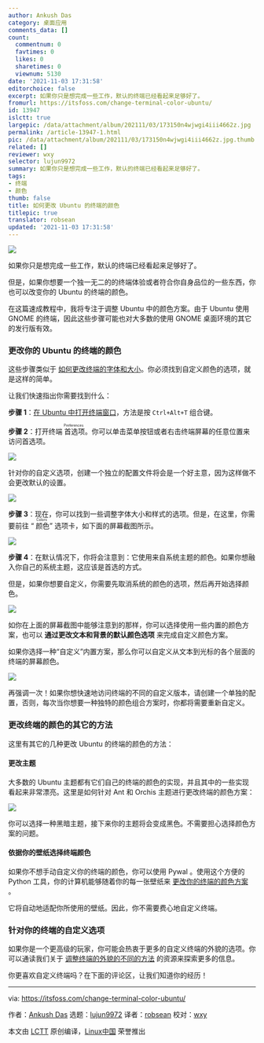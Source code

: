 ```yaml
---
author: Ankush Das
category: 桌面应用
comments_data: []
count:
  commentnum: 0
  favtimes: 0
  likes: 0
  sharetimes: 0
  viewnum: 5130
date: '2021-11-03 17:31:58'
editorchoice: false
excerpt: 如果你只是想完成一些工作，默认的终端已经看起来足够好了。
fromurl: https://itsfoss.com/change-terminal-color-ubuntu/
id: 13947
islctt: true
largepic: /data/attachment/album/202111/03/173150n4wjwgi4iii4662z.jpg
permalink: /article-13947-1.html
pic: /data/attachment/album/202111/03/173150n4wjwgi4iii4662z.jpg.thumb.jpg
related: []
reviewer: wxy
selector: lujun9972
summary: 如果你只是想完成一些工作，默认的终端已经看起来足够好了。
tags:
- 终端
- 颜色
thumb: false
title: 如何更改 Ubuntu 的终端的颜色
titlepic: true
translator: robsean
updated: '2021-11-03 17:31:58'
---
```


![](/data/attachment/album/202111/03/173150n4wjwgi4iii4662z.jpg)


如果你只是想完成一些工作，默认的终端已经看起来足够好了。


但是，如果你想要一个独一无二的的终端体验或者符合你自身品位的一些东西，你也可以改变你的 Ubuntu 的终端的颜色。


在这篇速成教程中，我将专注于调整 Ubuntu 中的颜色方案。由于 Ubuntu 使用 GNOME 的终端，因此这些步骤可能也对大多数的使用 GNOME 桌面环境的其它的发行版有效。


### 更改你的 Ubuntu 的终端的颜色


这些步骤类似于 [如何更改终端的字体和大小](https://itsfoss.com/change-terminal-font-ubuntu/)。你必须找到自定义颜色的选项，就是这样的简单。


让我们快速指出你需要找到什么：


**步骤 1**：[在 Ubuntu 中打开终端窗口](https://itsfoss.com/open-terminal-ubuntu/)，方法是按 `Ctrl+Alt+T` 组合键。


**步骤 2**：打开终端<ruby> 首选项 <rt>  Preferences </rt></ruby>。你可以单击菜单按钮或者右击终端屏幕的任意位置来访问首选项。


![](/data/attachment/album/202111/03/173200krrlbl201sqnqv51.png)


针对你的自定义选项，创建一个独立的配置文件将会是一个好主意，因为这样做不会更改默认的设置。


![](/data/attachment/album/202111/03/173202ap0j190lp6xppnmi.jpg)


**步骤 3**：现在，你可以找到一些调整字体大小和样式的选项。但是，在这里，你需要前往 “<ruby> 颜色 <rt>  Colors </rt></ruby>” 选项卡，如下面的屏幕截图所示。


![](/data/attachment/album/202111/03/173204iwy2wtvi2iriwjoe.png)


**步骤 4**：在默认情况下，你将会注意到：它使用来自系统主题的颜色。如果你想融入你自己的系统主题，这应该是首选的方式。


但是，如果你想要自定义，你需要先取消系统的颜色的选项，然后再开始选择颜色。


![](/data/attachment/album/202111/03/173206ngr7zrogrogqnp97.jpg)


如你在上面的屏幕截图中能够注意到的那样，你可以选择使用一些内置的颜色方案，也可以 **通过更改文本和背景的默认颜色选项** 来完成自定义颜色方案。


如果你选择一种“自定义”内置方案，那么你可以自定义从文本到光标的各个层面的终端的屏幕颜色。


![](/data/attachment/album/202111/03/173208tub25gg2xgzdp26e.png)


再强调一次！如果你想快速地访问终端的不同的自定义版本，请创建一个单独的配置，否则，每次当你想要一种独特的颜色组合方案时，你都将需要重新自定义。


### 更改终端的颜色的其它的方法


这里有其它的几种更改 Ubuntu 的终端的颜色的方法：


#### 更改主题


大多数的 Ubuntu 主题都有它们自己的终端的颜色的实现，并且其中的一些实现看起来非常漂亮。这里是如何针对 Ant 和 Orchis 主题进行更改终端的颜色方案：


![](/data/attachment/album/202111/03/173210gogo7mwb5939y7no.png)


你可以选择一种黑暗主题，接下来你的主题将会变成黑色。不需要担心选择颜色方案的问题。


#### 依据你的壁纸选择终端颜色


如果你不想手动自定义你的终端的颜色，你可以使用 Pywal 。使用这个方便的 Python 工具，你的计算机能够随着你的每一张壁纸来 [更改你的终端的颜色方案](https://itsfoss.com/pywal/) 。


它将自动地适配你所使用的壁纸。因此，你不需要费心地自定义终端。


### 针对你的终端的自定义选项


如果你是一个更高级的玩家，你可能会热衷于更多的自定义终端的外貌的选项。你可以通读我们关于 [调整终端的外貌的不同的方法](https://itsfoss.com/customize-linux-terminal/) 的资源来探索更多的信息。


你更喜欢自定义终端吗？在下面的评论区，让我们知道你的经历！




---


via: <https://itsfoss.com/change-terminal-color-ubuntu/>


作者：[Ankush Das](https://itsfoss.com/author/ankush/) 选题：[lujun9972](https://github.com/lujun9972) 译者：[robsean](https://github.com/robsean) 校对：[wxy](https://github.com/wxy)


本文由 [LCTT](https://github.com/LCTT/TranslateProject) 原创编译，[Linux中国](https://linux.cn/) 荣誉推出